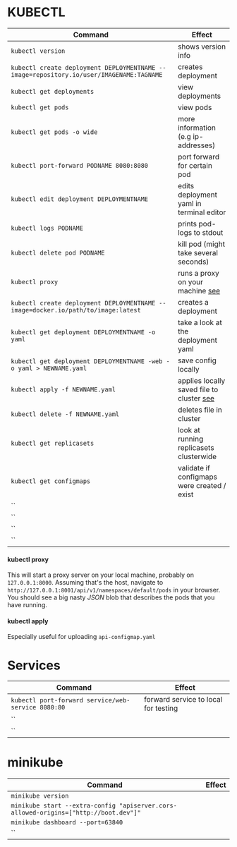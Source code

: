 # KUBECTL

| Command | Effect |
|---------|--------|
| `kubectl version` | shows version info |
| `kubectl create deployment DEPLOYMENTNAME --image=repository.io/user/IMAGENAME:TAGNAME` | creates deployment |
| `kubectl get deployments` | view deployments |
| `kubectl get pods` | view pods |
| `kubectl get pods -o wide` | more information (e.g ip-addresses) |
| `kubectl port-forward PODNAME 8080:8080` | port forward for certain pod |
| `kubectl edit deployment DEPLOYMENTNAME`| edits deployment yaml in terminal editor |
| `kubectl logs PODNAME` | prints pod-logs to stdout |
| `kubectl delete pod PODNAME` | kill pod (might take several seconds) |
| `kubectl proxy` | runs a proxy on your machine [see](#kubectl-proxy)|
| `kubectl create deployment DEPLOYMENTNAME --image=docker.io/path/to/image:latest` | creates a deployment |
| `kubectl get deployment DEPLOYMENTNAME -o yaml` | take a look at the deployment yaml |
| `kubectl get deployment DEPLOYMENTNAME -web -o yaml > NEWNAME.yaml` | save config locally |
| `kubectl apply -f NEWNAME.yaml` | applies locally saved file to cluster [see](#kubectl-apply) |
| `kubectl delete -f NEWNAME.yaml` | deletes file in cluster |
| `kubectl get replicasets` | look at running replicasets clusterwide |
| `kubectl get configmaps` | validate if configmaps were created / exist |
| `` |  |
| `` |  |
| `` |  |
| `` |  |

#### kubectl proxy

This will start a proxy server on your local machine, probably on `127.0.0.1:8000`.
Assuming that's the host, navigate to `http://127.0.0.1:8001/api/v1/namespaces/default/pods` in your browser.
You should see a big nasty *JSON* blob that describes the pods that you have running.

#### kubectl apply

Especially useful for uploading `api-configmap.yaml`

# Services

| Command | Effect |
|---------|--------|
| `kubectl port-forward service/web-service 8080:80` | forward service to local for testing |
| `` |  |
| `` |  |

# minikube

| Command | Effect |
|---------|--------|
| `minikube version` |  |
| `minikube start --extra-config "apiserver.cors-allowed-origins=["http://boot.dev"]"` |  |
| `minikube dashboard --port=63840` |  |
| `` |  |

